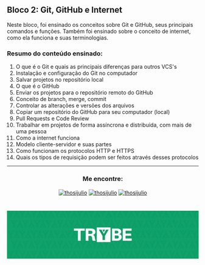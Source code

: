 ## Bloco 2: Git, GitHub e Internet

Neste bloco, foi ensinado os conceitos sobre Git e GitHub, seus principais comandos e funções. Também foi ensinado sobre o conceito de internet, como ela funciona e suas terminologias.

### Resumo do conteúdo ensinado:

1. O que é o Git e quais as principais diferenças para outros VCS's
2. Instalação e configuração do Git no computador
3. Salvar projetos no repositório local
4. O que é o GitHub
5. Enviar os projetos para o repositório remoto do GitHub
6. Conceito de branch, merge, commit
7. Controlar as alterações e versões dos arquivos
8. Copiar um repositório do GitHub para seu computador (local)
9. Pull Requests e Code Review
10. Trabalhar em projetos de forma assíncrona e distribuida, com mais de uma pessoa
11. Como a internet funciona
12. Modelo cliente-servidor e suas partes
13. Como funcionam os protocolos HTTP e HTTPS
14. Quais os tipos de requisição podem ser feitos através desses protocolos

---

<h3 align=center>Me encontre:</h3>

<p align=center>
<a href="https://www.linkedin.com/in/thosijulio/" target="blank"><img align="center" src="https://cdn.jsdelivr.net/npm/simple-icons@3.0.1/icons/linkedin.svg" alt="thosijulio" height="20" width="20" /></a>
<a href="https://www.github.com/thosijulio/" target="blank"><img align="center" src="https://cdn.jsdelivr.net/npm/simple-icons@3.0.1/icons/github.svg" alt="thosijulio" height="20" width="20" /></a>
<a href="https://www.instagram.com/thosijulio" target="blank"><img align="center" src="https://cdn.jsdelivr.net/npm/simple-icons@3.0.1/icons/instagram.svg" alt="thosijulio" height="20" width="20" /></a>
 </p>
 
 <h1 align="center">
    <img alt="Trybe" src="https://github.com/thosijulio/trybe-exercises/blob/main/trybe_logo.jpeg" />
</h1>
